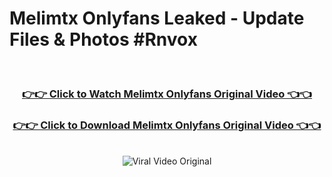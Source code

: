 # Melimtx Onlyfans Leaked - Update Files & Photos #Rnvox


<br>
<div align="center">
<h3><a href="https://links2leaks.com/melimtx" rel="nofollow">👉👉 Click to Watch Melimtx Onlyfans Original Video 👈👈</a></h3>
<h3><a href="https://links2leaks.com/melimtx" rel="nofollow">👉👉 Click to Download Melimtx Onlyfans Original Video 👈👈</a></h3>
<br>
<a href="https://links2leaks.com/melimtx" rel="nofollow"><img src="https://i.ibb.co/Gkj2r4b/banner.png" alt="Viral Video Original" style="max-width: 100%; display: inline-block;" data-target="animated-image.originalImage"></a>
</div>